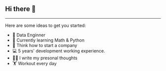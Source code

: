 ## Hi there 👋
---

Here are some ideas to get you started:

- 🔭 Data Enginner
- 🌱 Currently learning Math & Python
- 🤔 Think how to start a company
- 💻 5 years' development working experience.
- ✍🏻 I write my presonal thoughts
- 🏋️ Workout every day




<!--
**christma/christma** is a ✨ _special_ ✨ repository because its `README.md` (this file) appears on your GitHub profile.

- 🔭 I’m currently working on ...
- 🌱 I’m currently learning ...
- 👯 I’m looking to collaborate on ...
- 🤔 I’m looking for help with ...
- 💬 Ask me about ...
- 📫 How to reach me: ...
- 😄 Pronouns: ...
- ⚡ Fun fact: ...
-->
